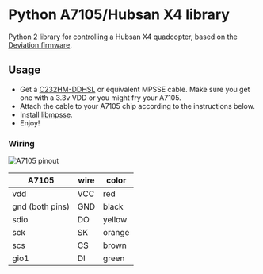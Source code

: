 Python A7105/Hubsan X4 library
======

Python 2 library for controlling a Hubsan X4 quadcopter, based on the [Deviation firmware](https://bitbucket.org/PhracturedBlue/deviation).

## Usage
* Get a [C232HM-DDHSL](http://www.ftdichip.com/Documents/DataSheets/Cables/DS_C232HM_MPSSE_CABLE.pdf) or equivalent MPSSE cable. Make sure you get one with a 3.3v VDD or you might fry your A7105.
* Attach the cable to your A7105 chip according to the instructions below.
* Install [libmpsse](https://code.google.com/p/libmpsse/).
* Enjoy!

### Wiring
![A7105 pinout](http://www.electrodragon.com/w/images/d/d8/A7105_pin_definition.png)

A7105 | wire | color
----- | ---- | -----
vdd   | VCC  | red
gnd (both pins)  | GND  | black
sdio  | DO   | yellow
sck   | SK   | orange
scs   | CS   | brown
gio1  | DI   | green
